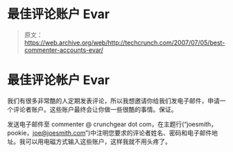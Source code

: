 # 最佳评论账户 Evar

> 原文：<https://web.archive.org/web/http://techcrunch.com/2007/07/05/best-commenter-accounts-evar/>

# 最佳评论帐户 Evar

我们有很多非常酷的人定期发表评论，所以我想邀请你给我们发电子邮件，申请一个评论者账户。这些账户最终会让你做一些很酷的事情。保证。

发送电子邮件至 commenter @ crunchgear dot com，在主题行(“joesmith，pookie，joe@joesmith.com”)中注明您要求的评论者姓名、密码和电子邮件地址。我可以用电磁方式输入这些账户，这样我就不用头疼了。
